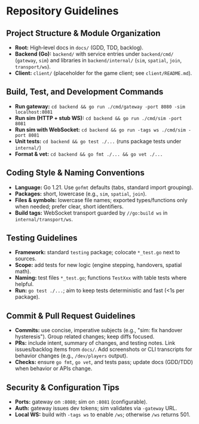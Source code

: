 # Repository Guidelines

## Project Structure & Module Organization
- **Root:** High‑level docs in `docs/` (GDD, TDD, backlog).
- **Backend (Go):** `backend/` with service entries under `backend/cmd/` (`gateway`, `sim`) and libraries in `backend/internal/` (`sim`, `spatial`, `join`, `transport/ws`).
- **Client:** `client/` (placeholder for the game client; see `client/README.md`).

## Build, Test, and Development Commands
- **Run gateway:** `cd backend && go run ./cmd/gateway -port 8080 -sim localhost:8081`
- **Run sim (HTTP + stub WS):** `cd backend && go run ./cmd/sim -port 8081`
- **Run sim with WebSocket:** `cd backend && go run -tags ws ./cmd/sim -port 8081`
- **Unit tests:** `cd backend && go test ./...` (runs package tests under `internal/`)
- **Format & vet:** `cd backend && go fmt ./... && go vet ./...`

## Coding Style & Naming Conventions
- **Language:** Go 1.21. Use `gofmt` defaults (tabs, standard import grouping).
- **Packages:** short, lowercase (e.g., `sim`, `spatial`, `join`).
- **Files & symbols:** lowercase file names; exported types/functions only when needed; prefer clear, short identifiers.
- **Build tags:** WebSocket transport guarded by `//go:build ws` in `internal/transport/ws`.

## Testing Guidelines
- **Framework:** standard `testing` package; colocate `*_test.go` next to sources.
- **Scope:** add tests for new logic (engine stepping, handovers, spatial math).
- **Naming:** test files `*_test.go`; functions `TestXxx` with table tests where helpful.
- **Run:** `go test ./...`; aim to keep tests deterministic and fast (<1s per package).

## Commit & Pull Request Guidelines
- **Commits:** use concise, imperative subjects (e.g., "sim: fix handover hysteresis"). Group related changes; keep diffs focused.
- **PRs:** include intent, summary of changes, and testing notes. Link issues/backlog items from `docs/`. Add screenshots or CLI transcripts for behavior changes (e.g., `/dev/players` output).
- **Checks:** ensure `go fmt`, `go vet`, and tests pass; update docs (GDD/TDD) when behavior or APIs change.

## Security & Configuration Tips
- **Ports:** gateway on `:8080`; sim on `:8081` (configurable).
- **Auth:** gateway issues dev tokens; sim validates via `-gateway` URL.
- **Local WS:** build with `-tags ws` to enable `/ws`; otherwise `/ws` returns 501.

